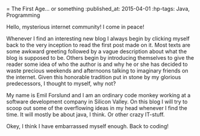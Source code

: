 = The First Age... or something
:published_at: 2015-04-01
:hp-tags: Java, Programming

Hello, mysterious internet community! I come in peace!

Whenever I find an interesting new blog I always begin by clicking myself back to the very inception to read the first post made on it. Most texts are some awkward greeting followed by a vague description about what the blog is supposed to be. Others begin by introducing themselves to give the reader some idea of who the author is and why he or she has decided to waste precious weekends and afternoons talking to imaginary friends on the internet. Given this honorable tradition put in stone by my glorious predecessors, I thought to myself, why not?

My name is Emil Forslund and I am an ordinary code monkey working at a software development company in Silicon Valley. On this blog I will try to scoop out some of the overflowing ideas in my head whenever I find the time. It will mostly be about java, I think. Or other crazy IT-stuff.

Okey, I think I have embarrassed myself enough. Back to coding!